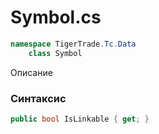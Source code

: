 
# Symbol.cs
```csharp
namespace TigerTrade.Tc.Data  
    class Symbol
```

Описание

### Синтаксис
```csharp
public bool IsLinkable { get; }
```
